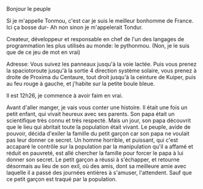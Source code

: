 Bonjour le peuple

Si je m'appelle Tonmou, c'est car je suis le meilleur bonhomme de France.
Ici ça bosse dur- Ah non sinon je m'appelerait Tondur.

Createur, développeur et responsable en chef de l'un des langages de programmation les plus utilisés au monde: le pythonmou. (Non, je le suis que de ce jeu de mot en vrai)

Adresse: Vous suivez les panneaux jusqu'à la voie lactée. Puis vous prenez la spaciotoroute jusqu'à la sortie 4 direction système solaire, vous prenez à droite de Proxima du Centaure, tout droit jusqu'à la ceinture de Kuiper, puis au feu rouge à gauche, et j'habite sur la petite boule bleue.

Il est 12h26, je commence à avoir faim en vrai.

Avant d'aller manger, je vais vous conter une histoire.
Il était une fois un petit enfant, qui vivait heureux avec ses parents. Son papa était un scientifique très connu et très respecté. Mais un jour, son papa découvrit que le lieu qui abritait toute la population était vivant. Le peuple, avide de pouvoir, décida d'exiler la famille du petit garçon car son papa ne voulait pas leur donner ce secret. Un homme horrible, et puissant, qui c'est accaparé le contrôle sur la population par la manipulation qu'il a affamé et réduit en pauvreté, est allé chercher la famille pour forcer le papa à lui donner son secret. Le petit garçon a réussi à s'échapper, et retourne désormais au lieu de son exil, où des amis, dont sa meilleure amie avec laquelle il a passé des journées entières à s'amuser, l'attendent. Sauf que ce petit garçon est traqué par la population.
